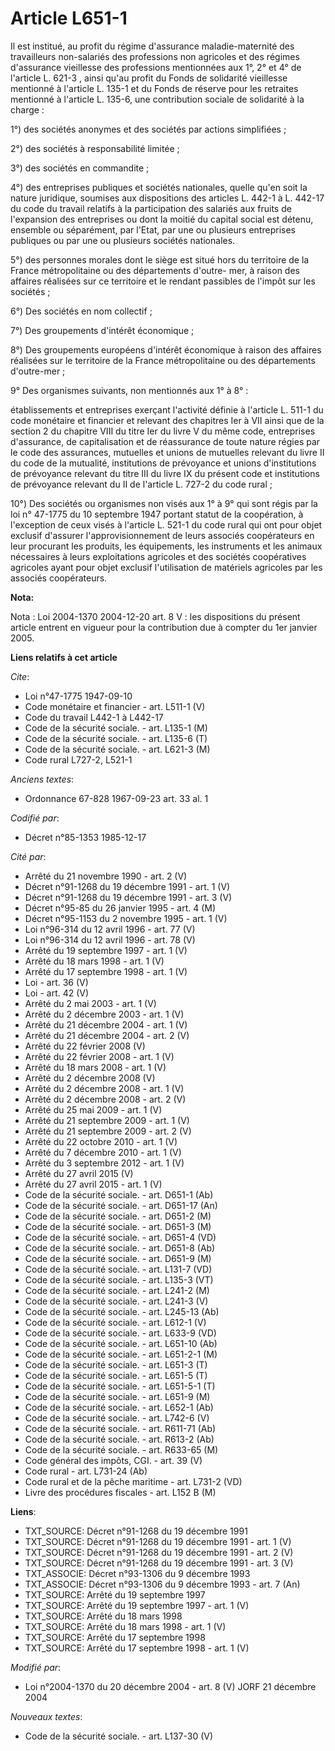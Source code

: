 # Article L651-1

Il est institué, au profit du régime d'assurance maladie-maternité des travailleurs non-salariés des professions non
agricoles et des régimes d'assurance vieillesse des professions mentionnées aux 1°, 2° et 4° de l'article L. 621-3 , ainsi
qu'au profit du Fonds de solidarité vieillesse mentionné à l'article L. 135-1 et du Fonds de réserve pour les retraites
mentionné à l'article L. 135-6, une contribution sociale de solidarité à la charge :

1°) des sociétés anonymes et des sociétés par actions simplifiées ;

2°) des sociétés à responsabilité limitée ;

3°) des sociétés en commandite ;

4°) des entreprises publiques et sociétés nationales, quelle qu'en soit la nature juridique, soumises aux dispositions des
articles L. 442-1 à L. 442-17 du code du travail relatifs à la participation des salariés aux fruits de l'expansion des
entreprises ou dont la moitié du capital social est détenu, ensemble ou séparément, par l'Etat, par une ou plusieurs
entreprises publiques ou par une ou plusieurs sociétés nationales.

5°) des personnes morales dont le siège est situé hors du territoire de la France métropolitaine ou des départements d'outre-
mer, à raison des affaires réalisées sur ce territoire et le rendant passibles de l'impôt sur les sociétés ;

6°) Des sociétés en nom collectif ;

7°) Des groupements d'intérêt économique ;

8°) Des groupements européens d'intérêt économique à raison des affaires réalisées sur le territoire de la France
métropolitaine ou des départements d'outre-mer ;

9° Des organismes suivants, non mentionnés aux 1° à 8° :

établissements et entreprises exerçant l'activité définie à l'article L. 511-1 du code monétaire et financier et relevant des
chapitres Ier à VII ainsi que de la section 2 du chapitre VIII du titre Ier du livre V du même code, entreprises d'assurance,
de capitalisation et de réassurance de toute nature régies par le code des assurances, mutuelles et unions de mutuelles
relevant du livre II du code de la mutualité, institutions de prévoyance et unions d'institutions de prévoyance relevant du
titre III du livre IX du présent code et institutions de prévoyance relevant du II de l'article L. 727-2 du code rural ;

10°) Des sociétés ou organismes non visés aux 1° à 9° qui sont régis par la loi n° 47-1775 du 10 septembre 1947 portant
statut de la coopération, à l'exception de ceux visés à l'article L. 521-1 du code rural qui ont pour objet exclusif
d'assurer l'approvisionnement de leurs associés coopérateurs en leur procurant les produits, les équipements, les instruments
et les animaux nécessaires à leurs exploitations agricoles et des sociétés coopératives agricoles ayant pour objet exclusif
l'utilisation de matériels agricoles par les associés coopérateurs.

**Nota:**

Nota : Loi 2004-1370 2004-12-20 art. 8 V : les dispositions du présent article entrent en vigueur pour la contribution due à
compter du 1er janvier 2005.

**Liens relatifs à cet article**

_Cite_:

  - Loi n°47-1775 1947-09-10
  - Code monétaire et financier - art. L511-1 (V)
  - Code du travail L442-1 à L442-17
  - Code de la sécurité sociale. - art. L135-1 (M)
  - Code de la sécurité sociale. - art. L135-6 (T)
  - Code de la sécurité sociale. - art. L621-3 (M)
  - Code rural L727-2, L521-1

_Anciens textes_:

  - Ordonnance 67-828 1967-09-23 art. 33 al. 1

_Codifié par_:

  - Décret n°85-1353 1985-12-17

_Cité par_:

  - Arrêté du 21 novembre 1990 - art. 2 (V)
  - Décret n°91-1268 du 19 décembre 1991 - art. 1 (V)
  - Décret n°91-1268 du 19 décembre 1991 - art. 3 (V)
  - Décret n°95-85 du 26 janvier 1995 - art. 4 (M)
  - Décret n°95-1153 du 2 novembre 1995 - art. 1 (V)
  - Loi n°96-314 du 12 avril 1996 - art. 77 (V)
  - Loi n°96-314 du 12 avril 1996 - art. 78 (V)
  - Arrêté du 19 septembre 1997 - art. 1 (V)
  - Arrêté du 18 mars 1998 - art. 1 (V)
  - Arrêté du 17 septembre 1998 - art. 1 (V)
  - Loi - art. 36 (V)
  - Loi - art. 42 (V)
  - Arrêté du 2 mai 2003 - art. 1 (V)
  - Arrêté du 2 décembre 2003 - art. 1 (V)
  - Arrêté du 21 décembre 2004 - art. 1 (V)
  - Arrêté du 21 décembre 2004 - art. 2 (V)
  - Arrêté du 22 février 2008 (V)
  - Arrêté du 22 février 2008 - art. 1 (V)
  - Arrêté du 18 mars 2008 - art. 1 (V)
  - Arrêté du 2 décembre 2008 (V)
  - Arrêté du 2 décembre 2008 - art. 1 (V)
  - Arrêté du 2 décembre 2008 - art. 2 (V)
  - Arrêté du 25 mai 2009 - art. 1 (V)
  - Arrêté du 21 septembre 2009 - art. 1 (V)
  - Arrêté du 21 septembre 2009 - art. 2 (V)
  - Arrêté du 22 octobre 2010 - art. 1 (V)
  - Arrêté du 7 décembre 2010 - art. 1 (V)
  - Arrêté du 3 septembre 2012 - art. 1 (V)
  - Arrêté du 27 avril 2015 (V)
  - Arrêté du 27 avril 2015 - art. 1 (V)
  - Code de la sécurité sociale. - art. D651-1 (Ab)
  - Code de la sécurité sociale. - art. D651-17 (An)
  - Code de la sécurité sociale. - art. D651-2 (M)
  - Code de la sécurité sociale. - art. D651-3 (M)
  - Code de la sécurité sociale. - art. D651-4 (VD)
  - Code de la sécurité sociale. - art. D651-8 (Ab)
  - Code de la sécurité sociale. - art. D651-9 (M)
  - Code de la sécurité sociale. - art. L131-7 (VD)
  - Code de la sécurité sociale. - art. L135-3 (VT)
  - Code de la sécurité sociale. - art. L241-2 (M)
  - Code de la sécurité sociale. - art. L241-3 (V)
  - Code de la sécurité sociale. - art. L245-13 (Ab)
  - Code de la sécurité sociale. - art. L612-1 (V)
  - Code de la sécurité sociale. - art. L633-9 (VD)
  - Code de la sécurité sociale. - art. L651-10 (Ab)
  - Code de la sécurité sociale. - art. L651-2-1 (M)
  - Code de la sécurité sociale. - art. L651-3 (T)
  - Code de la sécurité sociale. - art. L651-5 (T)
  - Code de la sécurité sociale. - art. L651-5-1 (T)
  - Code de la sécurité sociale. - art. L651-9 (M)
  - Code de la sécurité sociale. - art. L652-1 (Ab)
  - Code de la sécurité sociale. - art. L742-6 (V)
  - Code de la sécurité sociale. - art. R611-71 (Ab)
  - Code de la sécurité sociale. - art. R613-2 (Ab)
  - Code de la sécurité sociale. - art. R633-65 (M)
  - Code général des impôts, CGI. - art. 39 (V)
  - Code rural - art. L731-24 (Ab)
  - Code rural et de la pêche maritime - art. L731-2 (VD)
  - Livre des procédures fiscales - art. L152 B (M)

**Liens**:

  - TXT_SOURCE: Décret n°91-1268 du 19 décembre 1991
  - TXT_SOURCE: Décret n°91-1268 du 19 décembre 1991 - art. 1 (V)
  - TXT_SOURCE: Décret n°91-1268 du 19 décembre 1991 - art. 2 (V)
  - TXT_SOURCE: Décret n°91-1268 du 19 décembre 1991 - art. 3 (V)
  - TXT_ASSOCIE: Décret n°93-1306 du 9 décembre 1993
  - TXT_ASSOCIE: Décret n°93-1306 du 9 décembre 1993 - art. 7 (An)
  - TXT_SOURCE: Arrêté du 19 septembre 1997
  - TXT_SOURCE: Arrêté du 19 septembre 1997 - art. 1 (V)
  - TXT_SOURCE: Arrêté du 18 mars 1998
  - TXT_SOURCE: Arrêté du 18 mars 1998 - art. 1 (V)
  - TXT_SOURCE: Arrêté du 17 septembre 1998
  - TXT_SOURCE: Arrêté du 17 septembre 1998 - art. 1 (V)

_Modifié par_:

  - Loi n°2004-1370 du 20 décembre 2004 - art. 8 (V) JORF 21 décembre 2004

_Nouveaux textes_:

  - Code de la sécurité sociale. - art. L137-30 (V)

